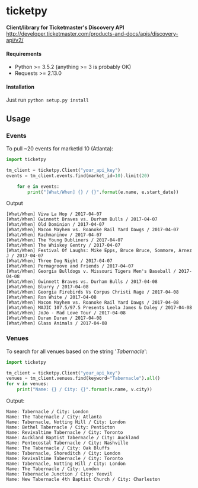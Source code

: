 # ticketpy
**Client/library for Ticketmaster's Discovery API**
http://developer.ticketmaster.com/products-and-docs/apis/discovery-api/v2/

#### Requirements
* Python >= 3.5.2 (anything >= 3 is probably OK)
* Requests >= 2.13.0

#### Installation
Just run `python setup.py install`

## Usage
### Events
To pull ~20 events for marketId 10 (Atlanta):
```python
import ticketpy

tm_client = ticketpy.Client("your_api_key")
events = tm_client.events.find(market_id=10).limit(20)

    for e in events:
        print("[What/When] {} / {}".format(e.name, e.start_date))

```

Output
```
[What/When] Viva La Hop / 2017-04-07
[What/When] Gwinnett Braves vs. Durham Bulls / 2017-04-07
[What/When] Old Dominion / 2017-04-07
[What/When] Macon Mayhem vs. Roanoke Rail Yard Dawgs / 2017-04-07
[What/When] Rachmaninov / 2017-04-07
[What/When] The Young Dubliners / 2017-04-07
[What/When] The Whiskey Gentry / 2017-04-07
[What/When] Festival Of Laughs: Mike Epps, Bruce Bruce, Sommore, Arnez J / 2017-04-07
[What/When] Three Dog Night / 2017-04-07
[What/When] Permagroove and Friends / 2017-04-07
[What/When] Georgia Bulldogs v. Missouri Tigers Men's Baseball / 2017-04-08
[What/When] Gwinnett Braves vs. Durham Bulls / 2017-04-08
[What/When] Blurry / 2017-04-08
[What/When] Georgia Firebirds Vs Corpus Christi Rage / 2017-04-08
[What/When] Ron White / 2017-04-08
[What/When] Macon Mayhem vs. Roanoke Rail Yard Dawgs / 2017-04-08
[What/When] MAJIC 107.5/97.5 Presents Leela James & Daley / 2017-04-08
[What/When] JoJo - Mad Love Tour / 2017-04-08
[What/When] Duran Duran / 2017-04-08
[What/When] Glass Animals / 2017-04-08
```

### Venues
To search for all venues based on the string '*Tabernacle*':
```python
import ticketpy

tm_client = ticketpy.Client("your_api_key")
venues = tm_client.venues.find(keyword="Tabernacle").all()
for v in venues:
    print("Name: {} / City: {}".format(v.name, v.city))
```

Output:
```
Name: Tabernacle / City: London
Name: The Tabernacle / City: Atlanta
Name: Tabernacle, Notting Hill / City: London
Name: Bethel Tabernacle / City: Penticton
Name: Revivaltime Tabernacle / City: Toronto
Name: Auckland Baptist Tabernacle / City: Auckland
Name: Pentecostal Tabernacle / City: Nashville
Name: The Tabernacle / City: Oak Bluffs
Name: Tabernacle, Shoreditch / City: London
Name: Revivaltime Tabernacle / City: Toronto
Name: Tabernacle, Notting Hill / City: London
Name: The Tabernacle / City: London
Name: Tabernacle Junction / City: Yeovil
Name: New Tabernacle 4th Baptist Church / City: Charleston
```
